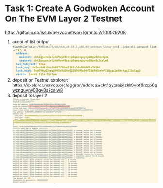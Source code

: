 # Task 1: Create A Godwoken Account On The EVM Layer 2 Testnet 

https://gitcoin.co/issue/nervosnetwork/grants/2/100026208

1. account list output ![](./account-list.png)
2. deposit on Testnet explorer: https://explorer.nervos.org/aggron/address/ckt1qyqrajxlzkk9vpf8rzcp8qwznguyny08gv8s2calw8
3. deposit to layer 2 ![](./ckb-deposit-layer-2.png)
